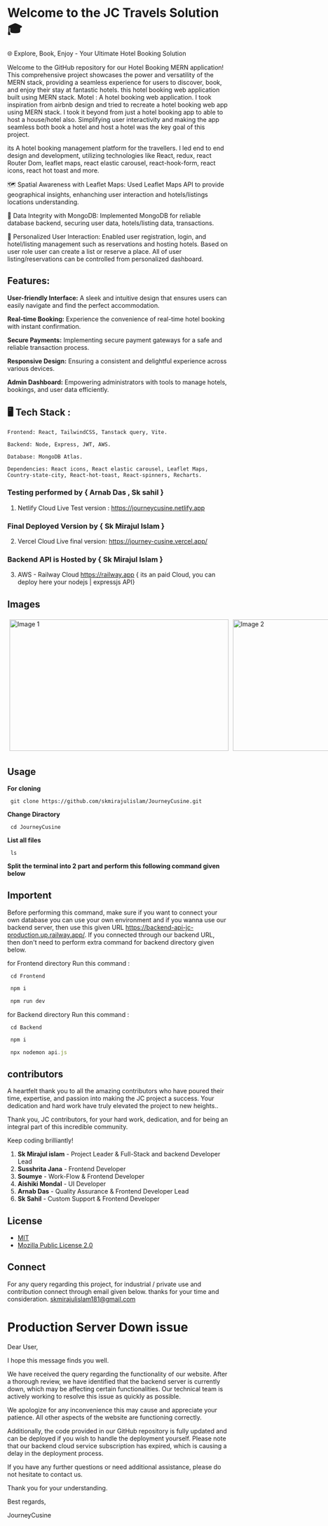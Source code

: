 # Welcome to the JC Travels Solution 🎓

🌐 Explore, Book, Enjoy - Your Ultimate Hotel Booking Solution

Welcome to the GitHub repository for our Hotel Booking MERN application! This comprehensive project showcases the power and versatility of the MERN stack, providing a seamless experience for users to discover, book, and enjoy their stay at fantastic hotels. this hotel booking web application built using MERN stack. Motel : A hotel booking web application. I took inspiration from airbnb design and tried to recreate a hotel booking web app using MERN stack. I took it beyond from just a hotel booking app to able to host a house/hotel also. Simplifying user interactivity and making the app seamless both book a hotel and host a hotel was the key goal of this project.

its A hotel booking management platform for the travellers. I led end to end design and development, utilizing technologies like React, redux, react Router Dom, leaflet maps, react elastic carousel, react-hook-form, react icons, react hot toast and more.

🗺️ Spatial Awareness with Leaflet Maps: Used Leaflet Maps API to provide geographical insights, enhanching user interaction and hotels/listings locations understanding.

💾 Data Integrity with MongoDB: Implemented MongoDB for reliable database backend, securing user data, hotels/listing data, transactions.

👤 Personalized User Interaction: Enabled user registration, login, and hotel/listing management such as reservations and hosting hotels. Based on user role user can create a list or reserve a place. All of user listing/reservations can be controlled from personalized dashboard.

## Features:

**User-friendly Interface:** A sleek and intuitive design that ensures users can easily navigate and find the perfect accommodation.

**Real-time Booking:** Experience the convenience of real-time hotel booking with instant confirmation.

**Secure Payments:** Implementing secure payment gateways for a safe and reliable transaction process.

**Responsive Design:** Ensuring a consistent and delightful experience across various devices.

**Admin Dashboard:** Empowering administrators with tools to manage hotels, bookings, and user data efficiently.



## 🖥️ Tech Stack :
```
Frontend: React, TailwindCSS, Tanstack query, Vite.

Backend: Node, Express, JWT, AWS. 

Database: MongoDB Atlas.

Dependencies: React icons, React elastic carousel, Leaflet Maps, Country-state-city, React-hot-toast, React-spinners, Recharts.
```
### Testing performed by { Arnab Das , Sk sahil }
1. Netlify Cloud Live Test version : https://journeycusine.netlify.app
### Final Deployed Version by { Sk Mirajul Islam }
2. Vercel Cloud Live final version: https://journey-cusine.vercel.app/
### Backend API is Hosted by { Sk Mirajul Islam }
3. AWS - Railway Cloud https://railway.app { its an paid Cloud, you can deploy here your nodejs | expressjs API}

## Images
<div style="display: flex; align-items: center;">
    <div style="flex: 1; padding: 5px;">
        <img src="https://github.com/skmirajulislam/JourneyCusine/blob/master/img1.png" alt="Image 1" style="width: 500px; height: 300px;">
    </div>
    <div style="flex: 1; padding: 5px;">
        <img src="https://github.com/skmirajulislam/JourneyCusine/blob/master/img2.png" alt="Image 2" style="width: 500px; height: 300px;">
    </div>
    <div style="flex: 1; padding: 5px;">
        <img src="https://github.com/skmirajulislam/JourneyCusine/blob/master/img3.png" alt="Image 3" style="width: 500px; height: 300px;">
    </div>
    <div style="flex: 1; padding: 5px;">
        <img src="https://github.com/skmirajulislam/JourneyCusine/blob/master/img4.png" alt="Image 4" style="width: 500px; height: 300px;">
    </div>
</div>



## Usage

**For cloning** 
```
 git clone https://github.com/skmirajulislam/JourneyCusine.git
```

**Change Diractory**
```
 cd JourneyCusine
```
**List all files**
```
 ls
```

**Split the terminal into 2 part and perform this following command given below**

## Importent
Before performing this command, make sure if you want to connect your own database you can use your own environment and if you wanna use our backend server, then use this given URL https://backend-api-jc-production.up.railway.app/. 
If you connected through our backend URL, then don't need to perform extra command for backend directory given below.


for Frontend directory Run this command :
```
 cd Frontend
```
```js
 npm i
```
```js
 npm run dev
```


for Backend directory Run this command :
```
 cd Backend
```
```js
 npm i
```
```js
 npx nodemon api.js
```


## contributors

A heartfelt thank you to all the amazing contributors who have poured their time, expertise, and passion into making the JC project a success. Your dedication and hard work have truly elevated the project to new heights..

Thank you, JC contributors, for your hard work, dedication, and for being an integral part of this incredible community.

Keep coding brilliantly!

1. **Sk Mirajul islam** - Project Leader & Full-Stack and backend Developer Lead 
2. **Susshrita Jana** - Frontend Developer 
3. **Soumye** -  Work-Flow & Frontend Developer
4. **Aishiki Mondal** - UI Developer
5. **Arnab Das** - Quality Assurance & Frontend Developer Lead
6. **Sk Sahil** - Custom Support & Frontend Developer

## License

- [MIT](https://github.com/skmirajulislam/JourneyCusine/blob/master/MIT-LICENSE)
- [Mozilla Public License 2.0](https://github.com/skmirajulislam/JourneyCusine/blob/master/MOZILA-FIREFOX-LICENSE)

## Connect 
For any query regarding this project, for industrial / private use and contribution connect through email given below. thanks for your time and consideration.
skmirajulislam181@gmail.com

# Production Server Down issue
Dear User,

I hope this message finds you well.

We have received the query regarding the functionality of our website. After a thorough review, we have identified that the backend server is currently down, which may be affecting certain functionalities. Our technical team is actively working to resolve this issue as quickly as possible.

We apologize for any inconvenience this may cause and appreciate your patience. All other aspects of the website are functioning correctly.

Additionally, the code provided in our GitHub repository is fully updated and can be deployed if you wish to handle the deployment yourself. Please note that our backend cloud service subscription has expired, which is causing a delay in the deployment process.

If you have any further questions or need additional assistance, please do not hesitate to contact us.

Thank you for your understanding.

Best regards,

JourneyCusine

